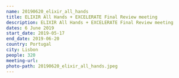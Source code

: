 ```yaml
---
name: 20190620_elixir_all_hands
title: ELIXIR All Hands + EXCELERATE Final Review meeting
description: ELIXIR All Hands + EXCELERATE Final Review meeting
dates: 6 June 2019
start_date: 2019-05-17
end_date: 2019-06-20
country: Portugal
city: Lisbon
people: 320
meeting-url: 
photo-path: 20190620_elixir_all_hands.jpeg
---
```


